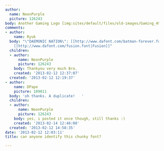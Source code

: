 ```yaml
---
author:
  name: NeonPurple
  picture: 126243
body: Another Gaming Logo [img:sites/default/files/old-images/Gaming_4926.jpg]
comments:
- author:
    name: Ryuk
  body: "\"DAEMONIC NATION\": [[http://www.dafont.com/batman-forever.font|Batman Forever]]\r\n\"kaos\":
    [[http://www.dafont.com/fusion.font|Fusion]]"
  children:
  - author:
      name: NeonPurple
      picture: 126243
    body: Thankyou very much Bro.
    created: '2013-02-12 12:37:07'
  created: '2013-02-12 12:19:37'
- author:
    name: DPape
    picture: 109811
  body: 'oh thanks. A duplicate!   '
  children:
  - author:
      name: NeonPurple
      picture: 126243
    body: yes, i posted it once though, still thanks :)
    created: '2013-02-14 12:46:08'
  created: '2013-02-12 14:58:35'
date: '2013-02-12 12:03:11'
title: can anyone identify this chunky font?

---
```

